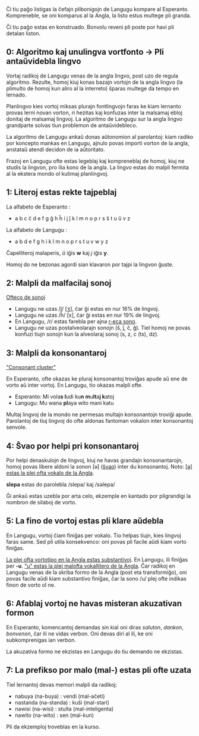 Ĉi tiu paĝo listigas la ĉefajn plibonigojn de Langugu kompare al Esperanto. Kompreneble, se oni komparus al la Angla, la listo estus multege pli granda.

Ĉi tiu paĝo estas en konstruado. Bonvolu reveni pli poste por havi pli detalan liston.


## 0: Algoritmo kaj unulingva vortfonto -> Pli antaŭvidebla lingvo

Vortaj radikoj de Langugu venas de la angla lingvo, post uzo de regula algoritmo. Rezulte, homoj kiuj konas bazajn vortojn de la angla lingvo (la plimulto de homoj kun aliro al la interreto) ŝparas multege da tempo en lernado.

Planlingvo kies vortoj miksas plurajn fontlingvojn faras ke kiam lernanto provas lerni novan vorton, ri hezitas kaj konfuzas inter la malsamaj ebloj donitaj de malsamaj lingvoj. La algoritmo de Langugu sur la angla lingvo grandparte solvas tiun problemon de antaŭvidebleco.

La algoritmo de Langugu ankaŭ donas aŭtonomion al parolantoj: kiam radiko por koncepto mankas en Langugu, ajnulo povas importi vorton de la angla, anstataŭ atendi decidon de ia aŭtoritato.

Frazoj en Langugu ofte estas legeblaj kaj kompreneblaj de homoj, kiuj ne studis la lingvon, pro ilia kono de la angla. La lingvo estas do malpli fermita al la ekstera mondo ol kutimaj planlingvoj.


## 1: Literoj estas rekte tajpeblaj

La alfabeto de Esperanto :
* a b c ĉ d e f g ĝ h ĥ i j ĵ k l m n o p r s ŝ t u ŭ v z

La alfabeto de Langugu :
* a b d e f g h i k l m n o p r s t u v w y z

Ĉapelliteroj malaperis, *ŭ* iĝis **w** kaj *j* iĝis **y**. 

Homoj do ne bezonas agordi sian klavaron por tajpi la lingvon ĝuste.


## 2: Malpli da malfacilaj sonoj

[Ofteco de sonoj](https://phoible.org/parameters)

* Langugu ne uzas /ĵ/ [ʒ], ĉar ĝi estas en nur 16% de lingvoj.
* Langugu ne uzas /ĥ/ [x], ĉar ĝi estas en nur 19% de lingvoj.
* En Langugu, /r/ estas farebla per ajna [r-eca sono](https://eo.wikipedia.org/wiki/R-eca_konsonanto).
* Langugu ne uzas postalveolarajn sonojn (ŝ, ĵ, ĉ, ĝ). Tiel homoj ne povas konfuzi tiujn sonojn kun la alveolaraj sonoj (s, z, c (ts), dz).


## 3: Malpli da konsonantaroj

["Consonant cluster"](https://en.wikipedia.org/wiki/Consonant_cluster)

En Esperanto, ofte okazas ke pluraj konsonantoj troviĝas apude aŭ ene de vorto aŭ inter vortoj. En Langugu, tio okazas malpli ofte.

* Esperanto: Mi vola**s l**udi ku**n m**u**lt**a**j k**atoj
* Langugu: Mu wana **pl**aya wito mani katu

Multaj lingvoj de la mondo ne permesas multajn konsonantojn troviĝi apude. Parolantoj de tiuj lingvoj do ofte aldonas fantoman vokalon inter konsonantoj senvole.


## 4: Ŝvao por helpi pri konsonantaroj

Por helpi denaskulojn de lingvoj, kiuj ne havas grandajn konsonantarojn, homoj povas libere aldoni la sonon [ə] ([ŝvao](https://en.wikipedia.org/wiki/Schwa)) inter du konsonantoj. Noto: [[ə] estas la plej ofta vokalo de la Angla](https://www.youtube.com/watch?v=qu4zyRqILYM).

**slepa** estas do parolebla /slepa/ kaj /səlepa/

Ĝi ankaŭ estas uzebla por arta celo, ekzemple en kantado por pligrandigi la nombron de silaboj de vorto.


## 5: La fino de vortoj estas pli klare aŭdebla

En Langugu, vortoj ĉiam finiĝas per vokalo. Tio helpas tiujn, kies lingvoj faras same. Sed pli utila konsekvenco: oni povas pli facile aŭdi kiam vorto finiĝas.

[La plej ofta vortotipo en la Angla estas substantivoj](https://english.stackexchange.com/questions/55486/what-are-the-percentages-of-the-parts-of-speech-in-english). En Langugu, ili finiĝas per **-u**. ["u" estas la plej malofta vokallitero de la Angla](https://en.wikipedia.org/wiki/Letter_frequency). Ĉar radikoj en Langugu venas de la skriba formo de la Angla (post eta transformiĝo), oni povas facile aŭdi kiam substantivo finiĝas, ĉar la sono /u/ plej ofte indikas finon de vorto ol ne.


## 6: Afablaj vortoj ne havas misteran akuzativan formon

En Esperanto, komencantoj demandas sin kial oni diras *saluton*, *dankon*, *bonvenon*, ĉar ili ne vidas verbon. Oni devas diri al ili, ke oni subkomprenigas ian verbon.

La akuzativa formo ne ekzistas en Langugu do tiu demando ne ekzistas.


## 7: La prefikso por malo (mal-) estas pli ofte uzata

Tiel lernantoj devas memori malpli da radikoj:

* nabuya (na-buya) : vendi (mal-aĉeti)
* nastanda (na-standa) : kuŝi (mal-stari)
* nawisi (na-wisi) : stulta (mal-inteligenta)
* nawito (na-wito) : sen (mal-kun)

Pli da ekzemploj troveblas en la kurso.

